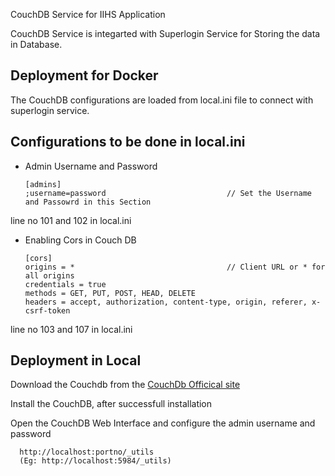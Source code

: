 CouchDB Service for IIHS Application

CouchDB Service is integarted with Superlogin Service for Storing the data in Database.


## Deployment for Docker 
The CouchDB configurations are loaded from local.ini file to connect with superlogin service.

## Configurations to be done in local.ini

- Admin Username and Password

      [admins]
      ;username=password                           // Set the Username and Passowrd in this Section
      
line no 101 and 102 in local.ini


- Enabling Cors in Couch DB


      [cors]
      origins = *                                  // Client URL or * for all origins
      credentials = true
      methods = GET, PUT, POST, HEAD, DELETE
      headers = accept, authorization, content-type, origin, referer, x-csrf-token

line no 103 and 107 in local.ini

## Deployment in Local

Download the Couchdb  from the [CouchDb Officical site](http://couchdb.apache.org/)

Install the CouchDB, after successfull installation 

Open the CouchDB Web Interface and configure the admin username and password

      http://localhost:portno/_utils
      (Eg: http://localhost:5984/_utils)
      
      
